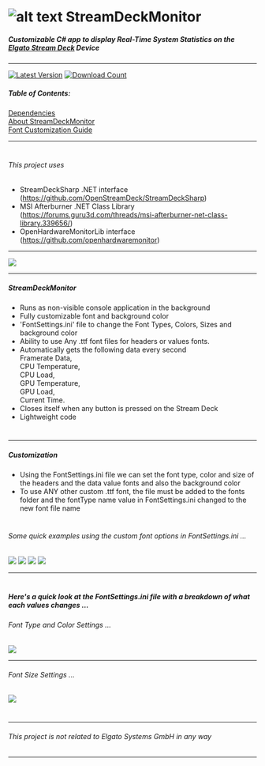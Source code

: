 #  ![alt text](https://i.imgur.com/qPAlSRq.png "StreamDeckMonitor") StreamDeckMonitor
  
##### Customizable C# app to display Real-Time System Statistics on the  [Elgato Stream Deck](https://www.elgato.com/en/gaming/stream-deck) Device
---

[![Latest Version](https://img.shields.io/github/release/SmokeyMcBong/StreamDeckMonitor.svg)](https://github.com/SmokeyMcBong/StreamDeckMonitor/releases) [![Download Count](https://img.shields.io/github/downloads/SmokeyMcBong/StreamDeckMonitor/latest/total.svg)](https://github.com/SmokeyMcBong/StreamDeckMonitor/releases)

##### Table of Contents:
[Dependencies](https://github.com/SmokeyMcBong/StreamDeckMonitor#this-project-uses)  
[About StreamDeckMonitor](https://github.com/SmokeyMcBong/StreamDeckMonitor#streamdeckmonitor)  
[Font Customization Guide](https://github.com/SmokeyMcBong/StreamDeckMonitor#customization)  

---
#

###### This project uses
* StreamDeckSharp .NET interface (https://github.com/OpenStreamDeck/StreamDeckSharp)  
* MSI Afterburner .NET Class Library (https://forums.guru3d.com/threads/msi-afterburner-net-class-library.339656/) 
* OpenHardwareMonitorLib interface (https://github.com/openhardwaremonitor)
---

 ![](https://i.imgur.com/5shefdi.jpg)
 
---

##### StreamDeckMonitor
- Runs as non-visible console application in the background
- Fully customizable font and background color
- 'FontSettings.ini' file to change the Font Types, Colors, Sizes and background color
- Ability to use Any .ttf font files for headers or values fonts.
- Automatically gets the following data every second  
Framerate Data,   
CPU Temperature,   
CPU Load,   
GPU Temperature,   
GPU Load,  
Current Time.   
- Closes itself when any button is pressed on the Stream Deck
- Lightweight code
#

---

##### Customization
- Using the FontSettings.ini file we can set the font type, color and size of the headers and the data value fonts and also the background color
- To use ANY other custom .ttf font, the file must be added to the fonts folder and the fontType name value in FontSettings.ini changed to the new font file name 
#

###### Some quick examples using the custom font options in FontSettings.ini ...
![](https://i.imgur.com/6jyt54d.png) ![](https://i.imgur.com/exgHk4k.png) 
![](https://i.imgur.com/K3pcqO7.png) ![](https://i.imgur.com/W0vcnuq.png) 

---
# 





##### Here's a quick look at the FontSettings.ini file with a breakdown of what each values changes ...

###### Font Type and Color Settings ...
   ![](https://i.imgur.com/atrAuUu.jpg)
   
---  
###### Font Size Settings ...
   ![](https://i.imgur.com/o3R2jzb.jpg)
   
#
#
---
 
###### This project is not related to *Elgato Systems GmbH* in any way

---
 
